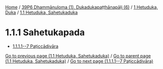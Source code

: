 
[Home](/) / [39P6 Dhammānuloma (1), Dukadukapaṭṭhānapāḷi (6)](../...md) / [1 Hetuduka, Duka](...md) / [1.1 Hetuduka, Sahetukaduka](../39P6/1/1.1.md)

# 1.1.1 Sahetukapada

* [1.1.1.1--7 Paṭiccādivāra](1.1.1/1.1.1.1--7.md)

[Go to previous page (1.1 Hetuduka, Sahetukaduka)](../39P6/1/1.1.md) / [Go to parent page (1.1 Hetuduka, Sahetukaduka)](../39P6/1/1.1.md) / [Go to next page (1.1.1.1--7 Paṭiccādivāra)](1.1.1/1.1.1.1--7.md)


